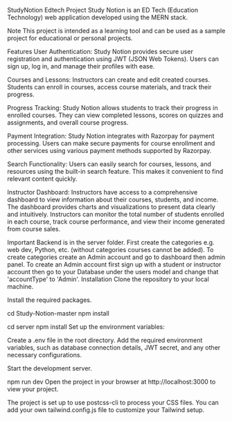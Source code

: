  StudyNotion Edtech Project
 Study Notion is an ED Tech (Education Technology) web application developed using the MERN stack.

Note
This project is intended as a learning tool and can be used as a sample project for educational or personal projects.

Features
User Authentication: Study Notion provides secure user registration and authentication using JWT (JSON Web Tokens). Users can sign up, log in, and manage their profiles with ease.

Courses and Lessons: Instructors can create and edit created courses. Students can enroll in courses, access course materials, and track their progress.

Progress Tracking: Study Notion allows students to track their progress in enrolled courses. They can view completed lessons, scores on quizzes and assignments, and overall course progress.

Payment Integration: Study Notion integrates with Razorpay for payment processing. Users can make secure payments for course enrollment and other services using various payment methods supported by Razorpay.

Search Functionality: Users can easily search for courses, lessons, and resources using the built-in search feature. This makes it convenient to find relevant content quickly.

Instructor Dashboard: Instructors have access to a comprehensive dashboard to view information about their courses, students, and income. The dashboard provides charts and visualizations to present data clearly and intuitively. Instructors can monitor the total number of students enrolled in each course, track course performance, and view their income generated from course sales.

Important
Backend is in the server folder.
First create the categories e.g. web dev, Python, etc. (without categories courses cannot be added). To create categories create an Admin account and go to dashboard then admin panel.
To create an Admin account first sign up with a student or instructor account then go to your Database under the users model and change that 'accountType' to 'Admin'.
Installation
Clone the repository to your local machine.

Install the required packages.

cd Study-Notion-master
npm install

cd server
npm install
Set up the environment variables:

Create a .env file in the root directory. Add the required environment variables, such as database connection details, JWT secret, and any other necessary configurations.

Start the development server.

npm run dev
Open the project in your browser at http://localhost:3000 to view your project.

The project is set up to use postcss-cli to process your CSS files. You can add your own tailwind.config.js file to customize your Tailwind setup.
